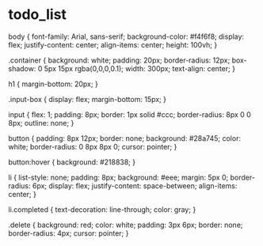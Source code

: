 # todo_list
body {
    font-family: Arial, sans-serif;
    background-color: #f4f6f8;
    display: flex;
    justify-content: center;
    align-items: center;
    height: 100vh;
}

.container {
    background: white;
    padding: 20px;
    border-radius: 12px;
    box-shadow: 0 5px 15px rgba(0,0,0,0.1);
    width: 300px;
    text-align: center;
}

h1 {
    margin-bottom: 20px;
}

.input-box {
    display: flex;
    margin-bottom: 15px;
}

input {
    flex: 1;
    padding: 8px;
    border: 1px solid #ccc;
    border-radius: 8px 0 0 8px;
    outline: none;
}

button {
    padding: 8px 12px;
    border: none;
    background: #28a745;
    color: white;
    border-radius: 0 8px 8px 0;
    cursor: pointer;
}

button:hover {
    background: #218838;
}

li {
    list-style: none;
    padding: 8px;
    background: #eee;
    margin: 5px 0;
    border-radius: 6px;
    display: flex;
    justify-content: space-between;
    align-items: center;
}

li.completed {
    text-decoration: line-through;
    color: gray;
}

.delete {
    background: red;
    color: white;
    padding: 3px 6px;
    border: none;
    border-radius: 4px;
    cursor: pointer;
}
